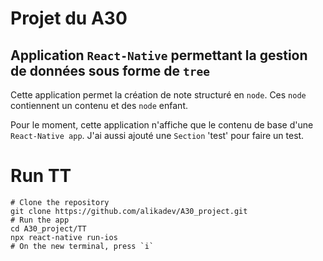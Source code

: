 # Projet du A30

## Application `React-Native` permettant la gestion de données sous forme de `tree` 

Cette application permet la création de note structuré en `node`. Ces `node` contiennent un contenu et des `node` enfant.

Pour le moment, cette application n'affiche que le contenu de base d'une `React-Native app`. J'ai aussi ajouté une `Section` 'test' pour faire un test.

# Run TT

``` shell
# Clone the repository
git clone https://github.com/alikadev/A30_project.git
# Run the app
cd A30_project/TT
npx react-native run-ios
# On the new terminal, press `i`
```
